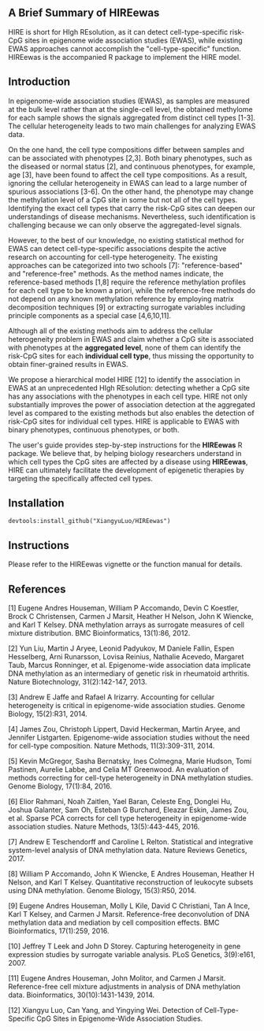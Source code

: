 ## A Brief Summary of HIREewas
HIRE is short for HIgh REsolution, as it can detect cell-type-specific risk-CpG sites in epigenome wide association studies (EWAS), while existing EWAS approaches cannot accomplish the "cell-type-specific" function. HIREewas is the accompanied R package to implement the HIRE model.

## Introduction
In epigenome-wide association studies (EWAS), as samples are measured at the bulk level rather than at the single-cell level, 
the obtained methylome for each sample shows the signals aggregated from distinct cell types 
[1-3]. The cellular heterogeneity leads to two main challenges for analyzing EWAS data.

On the one hand, the cell type compositions differ between samples and can be associated with phenotypes 
[2,3]. Both binary phenotypes, such as the diseased or normal status [2], 
and continuous phenotypes, for example, age [3], have been found to affect the cell type compositions. 
As a result, ignoring the cellular heterogeneity in EWAS can lead to a large number of spurious associations 
[3-6]. On the other hand, 
the phenotype may change the methylation level of a CpG site in some but not all of the cell types. 
Identifying the exact cell types that carry the risk-CpG sites can deepen our understandings of disease mechanisms. 
Nevertheless, such identification is challenging because we can only observe the aggregated-level signals.

However, to the best of our knowledge, no existing statistical method for EWAS can detect cell-type-specific associations despite 
the active research on accounting for cell-type heterogeneity. The existing approaches can be categorized into two schools 
[7]: "reference-based" and "reference-free" methods. As the method names indicate, 
the reference-based methods [1,8] require the reference methylation profiles for 
each cell type to be known a priori, while the reference-free methods do not 
depend on any known methylation reference by employing matrix decomposition techniques 
[9] or extracting surrogate variables including principle components as a special case 
[4,6,10,11]. 

Although all of the existing methods aim to address the cellular heterogeneity problem in EWAS and claim whether 
a CpG site is associated with phenotypes at the **aggregated level**, none of them can identify the risk-CpG sites for 
each **individual cell type**, thus missing the opportunity to obtain finer-grained results in EWAS.

We propose a hierarchical model HIRE [12] to identify the association in EWAS at an unprecedented 
HIgh REsolution: detecting whether a CpG site has any associations with the phenotypes in each cell type. 
HIRE not only substantially improves the power of association detection at the aggregated level as compared to the 
existing methods but also enables the detection of risk-CpG sites for individual cell types. HIRE is applicable to EWAS 
with binary phenotypes, continuous phenotypes, or both. 

The user's guide provides step-by-step instructions for the **HIREewas** R package. 
We believe that, by helping biology researchers understand in which cell types the CpG sites are affected by a disease using 
**HIREewas**, HIRE can ultimately facilitate the development of epigenetic therapies by targeting the specifically affected cell types.

## Installation
```
devtools:install_github("XiangyuLuo/HIREewas")
```

## Instructions
Please refer to the HIREewas vignette or the function manual for details.

## References
[1] Eugene Andres Houseman, William P Accomando, Devin C Koestler, Brock C Christensen,
Carmen J Marsit, Heather H Nelson, John K Wiencke, and Karl T Kelsey. DNA methylation
arrays as surrogate measures of cell mixture distribution. BMC Bioinformatics, 13(1):86,
2012.

[2] Yun Liu, Martin J Aryee, Leonid Padyukov, M Daniele Fallin, Espen Hesselberg, Arni
Runarsson, Lovisa Reinius, Nathalie Acevedo, Margaret Taub, Marcus Ronninger, et al.
Epigenome-wide association data implicate DNA methylation as an intermediary of genetic
risk in rheumatoid arthritis. Nature Biotechnology, 31(2):142-147, 2013.

[3] Andrew E Jaffe and Rafael A Irizarry. Accounting for cellular heterogeneity is critical in
epigenome-wide association studies. Genome Biology, 15(2):R31, 2014.

[4] James Zou, Christoph Lippert, David Heckerman, Martin Aryee, and Jennifer Listgarten.
Epigenome-wide association studies without the need for cell-type composition. Nature
Methods, 11(3):309-311, 2014.

[5] Kevin McGregor, Sasha Bernatsky, Ines Colmegna, Marie Hudson, Tomi Pastinen, Aurelie
Labbe, and Celia MT Greenwood. An evaluation of methods correcting for cell-type
heterogeneity in DNA methylation studies. Genome Biology, 17(1):84, 2016.

[6] Elior Rahmani, Noah Zaitlen, Yael Baran, Celeste Eng, Donglei Hu, Joshua Galanter, Sam
Oh, Esteban G Burchard, Eleazar Eskin, James Zou, et al. Sparse PCA corrects for cell
type heterogeneity in epigenome-wide association studies. Nature Methods, 13(5):443-445,
2016.

[7] Andrew E Teschendorff and Caroline L Relton. Statistical and integrative system-level
analysis of DNA methylation data. Nature Reviews Genetics, 2017.

[8] William P Accomando, John K Wiencke, E Andres Houseman, Heather H Nelson, and
Karl T Kelsey. Quantitative reconstruction of leukocyte subsets using DNA methylation.
Genome Biology, 15(3):R50, 2014.

[9] Eugene Andres Houseman, Molly L Kile, David C Christiani, Tan A Ince, Karl T Kelsey,
and Carmen J Marsit. Reference-free deconvolution of DNA methylation data and
mediation by cell composition effects. BMC Bioinformatics, 17(1):259, 2016.

[10] Jeffrey T Leek and John D Storey. Capturing heterogeneity in gene expression studies by
surrogate variable analysis. PLoS Genetics, 3(9):e161, 2007.

[11] Eugene Andres Houseman, John Molitor, and Carmen J Marsit. Reference-free cell mixture
adjustments in analysis of DNA methylation data. Bioinformatics, 30(10):1431-1439,
2014.

[12] Xiangyu Luo, Can Yang, and Yingying Wei. Detection of Cell-Type-Specific CpG Sites in Epigenome-Wide Association Studies.
